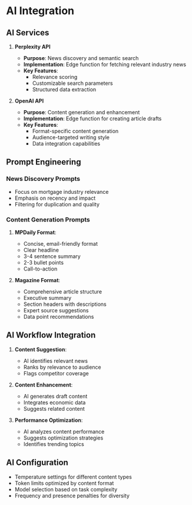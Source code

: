 
# AI Integration

## AI Services

1. **Perplexity API**
   - **Purpose**: News discovery and semantic search
   - **Implementation**: Edge function for fetching relevant industry news
   - **Key Features**:
     - Relevance scoring
     - Customizable search parameters
     - Structured data extraction

2. **OpenAI API**
   - **Purpose**: Content generation and enhancement
   - **Implementation**: Edge function for creating article drafts
   - **Key Features**:
     - Format-specific content generation
     - Audience-targeted writing style
     - Data integration capabilities

## Prompt Engineering

### News Discovery Prompts
- Focus on mortgage industry relevance
- Emphasis on recency and impact
- Filtering for duplication and quality

### Content Generation Prompts
1. **MPDaily Format**:
   - Concise, email-friendly format
   - Clear headline
   - 3-4 sentence summary
   - 2-3 bullet points
   - Call-to-action

2. **Magazine Format**:
   - Comprehensive article structure
   - Executive summary
   - Section headers with descriptions
   - Expert source suggestions
   - Data point recommendations

## AI Workflow Integration

1. **Content Suggestion**:
   - AI identifies relevant news
   - Ranks by relevance to audience
   - Flags competitor coverage

2. **Content Enhancement**:
   - AI generates draft content
   - Integrates economic data
   - Suggests related content

3. **Performance Optimization**:
   - AI analyzes content performance
   - Suggests optimization strategies
   - Identifies trending topics

## AI Configuration

- Temperature settings for different content types
- Token limits optimized by content format
- Model selection based on task complexity
- Frequency and presence penalties for diversity
